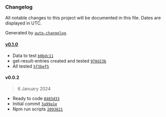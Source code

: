 ### Changelog

All notable changes to this project will be documented in this file. Dates are displayed in UTC.

Generated by [`auto-changelog`](https://github.com/CookPete/auto-changelog).

#### [v0.1.0](https://githubkb737/kucingbasah737/node-rapiddns-io-scrapper/compare/v0.0.2...v0.1.0)

- Data to test [`b0bdc11`](https://githubkb737/kucingbasah737/node-rapiddns-io-scrapper/commit/b0bdc11840dd6b7d7bb66443c541f36424d62a52)
- get-result-entries created and tested [`970d23b`](https://githubkb737/kucingbasah737/node-rapiddns-io-scrapper/commit/970d23b3b5b5b6a1a2d3ded28df326e6c281110c)
- All tested [`5f3bef5`](https://githubkb737/kucingbasah737/node-rapiddns-io-scrapper/commit/5f3bef5673a46a47bd5a5983842bf295ebf8b7fa)

#### v0.0.2

> 6 January 2024

- Ready to code [`8403d33`](https://githubkb737/kucingbasah737/node-rapiddns-io-scrapper/commit/8403d33ea0863b0de29da54b2f66154800e8ad9c)
- Initial commit [`3a99a1e`](https://githubkb737/kucingbasah737/node-rapiddns-io-scrapper/commit/3a99a1eea142ffda67c25a2f5adb37b86488ee90)
- Npm run scripts [`2093821`](https://githubkb737/kucingbasah737/node-rapiddns-io-scrapper/commit/20938219cfa50f8e5bd3652c27715520a98e4cda)
